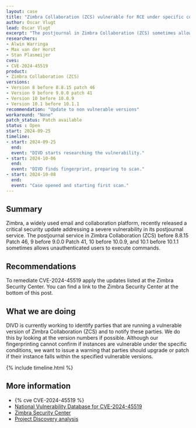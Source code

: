 ```yaml
---
layout: case
title: "Zimbra Collaboration (ZCS) vulnerable for RCE under specific conditions"
author: Oscar Vlugt
lead: Oscar Vlugt
excerpt: "The postjournal in Zimbra Collaboration (ZCS) sometimes allows unauthenticated users to execute commands"
researchers:
- Alwin Warringa
- Max van der Horst
- Stan Plasmeijer
cves:
- CVE-2024-45519 
product:
- Zimbra Collaboration (ZCS)
versions: 
- Version 8 before 8.8.15 patch 46
- Version 9 before 9.0.0 patch 41
- Version 10 before 10.0.9
- Version 10.1 before 10.1.1
recommendation: "Update to non vulnerable versions"
workaround: "None"
patch_status: Patch available
status : Open
start: 2024-09-25
timeline:
- start: 2024-09-25
  end:
  event: "DIVD starts researching the vulnerability."
- start: 2024-10-06
  end:
  event: "DIVD finds fingerprint, preparing to scan."
- start: 2024-10-08
  end:
  event: "Case opened and starting first scan."
---
```


## Summary
Zimbra, a widely used email and collaboration platform, recently released a critical security update addressing a severe vulnerability in its postjournal service. The postjournal service in Zimbra Collaboration (ZCS) before 8.8.15 Patch 46, 9 before 9.0.0 Patch 41, 10 before 10.0.9, and 10.1 before 10.1.1 sometimes allows unauthenticated users to execute commands.

## Recommendations

To remediate CVE-2024-45519 apply the updates listed at the Zimbra Security Center. You can find a link to the Zimbra Security Center at the bottom of this post.

## What we are doing

DIVD is currently working to identify parties that are running a vulnerable version of Zimbra Collaboration (ZCS) and to notify these parties. We do this by looking at the version numbers if possible. Although our fingerprinting cannot confirm if instances are vulnerable under the specific conditions, we want to issue a warning that parties should upgrade or patch if their instance falls within the specified vulnerable versions. 

{% include timeline.html %}

## More information

* {% cve CVE-2024-45519 %}
* [National Vulnerability Database for CVE-2024-45519](https://nvd.nist.gov/vuln/detail/CVE-2024-45519)
* [Zimbra Security Center](https://wiki.zimbra.com/wiki/Security_Center)
* [Project Discovery analysis](https://blog.projectdiscovery.io/zimbra-remote-code-execution/)
